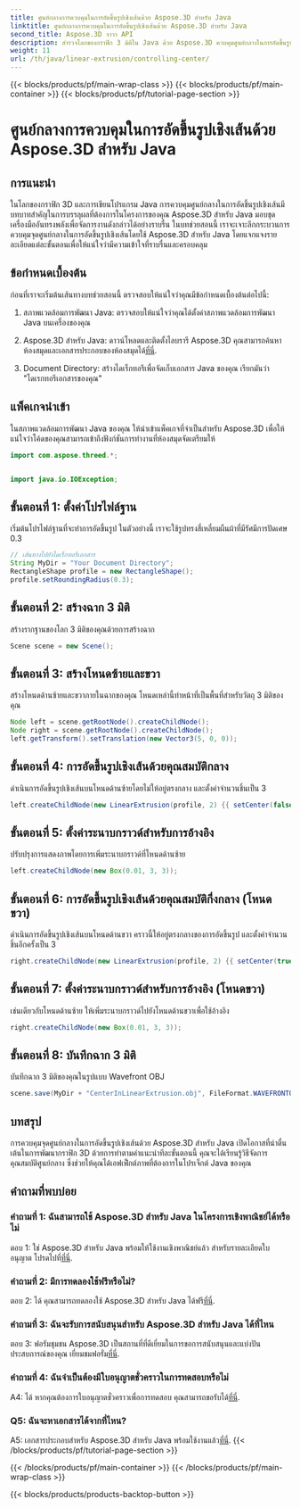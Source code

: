 ```yaml
---
title: ศูนย์กลางการควบคุมในการอัดขึ้นรูปเชิงเส้นด้วย Aspose.3D สำหรับ Java
linktitle: ศูนย์กลางการควบคุมในการอัดขึ้นรูปเชิงเส้นด้วย Aspose.3D สำหรับ Java
second_title: Aspose.3D จาวา API
description: สำรวจโลกของกราฟิก 3 มิติใน Java ด้วย Aspose.3D ควบคุมศูนย์กลางในการอัดขึ้นรูปเชิงเส้นได้อย่างง่ายดาย
weight: 11
url: /th/java/linear-extrusion/controlling-center/
---
```


{{< blocks/products/pf/main-wrap-class >}}
{{< blocks/products/pf/main-container >}}
{{< blocks/products/pf/tutorial-page-section >}}

# ศูนย์กลางการควบคุมในการอัดขึ้นรูปเชิงเส้นด้วย Aspose.3D สำหรับ Java

## การแนะนำ

ในโลกของกราฟิก 3D และการเขียนโปรแกรม Java การควบคุมศูนย์กลางในการอัดขึ้นรูปเชิงเส้นมีบทบาทสำคัญในการบรรลุผลที่ต้องการในโครงการของคุณ Aspose.3D สำหรับ Java มอบชุดเครื่องมืออันทรงพลังเพื่อจัดการงานดังกล่าวได้อย่างราบรื่น ในบทช่วยสอนนี้ เราจะเจาะลึกกระบวนการควบคุมจุดศูนย์กลางในการอัดขึ้นรูปเชิงเส้นโดยใช้ Aspose.3D สำหรับ Java โดยแจกแจงรายละเอียดแต่ละขั้นตอนเพื่อให้แน่ใจว่ามีความเข้าใจที่ราบรื่นและครอบคลุม

## ข้อกำหนดเบื้องต้น

ก่อนที่เราจะเริ่มต้นเส้นทางบทช่วยสอนนี้ ตรวจสอบให้แน่ใจว่าคุณมีข้อกำหนดเบื้องต้นต่อไปนี้:

1. สภาพแวดล้อมการพัฒนา Java: ตรวจสอบให้แน่ใจว่าคุณได้ตั้งค่าสภาพแวดล้อมการพัฒนา Java บนเครื่องของคุณ

2.  Aspose.3D สำหรับ Java: ดาวน์โหลดและติดตั้งไลบรารี Aspose.3D คุณสามารถค้นหาห้องสมุดและเอกสารประกอบของห้องสมุดได้[ที่นี่](https://reference.aspose.com/3d/java/).

3. Document Directory: สร้างไดเร็กทอรีเพื่อจัดเก็บเอกสาร Java ของคุณ เรียกมันว่า "ไดเรกทอรีเอกสารของคุณ"

## แพ็คเกจนำเข้า

ในสภาพแวดล้อมการพัฒนา Java ของคุณ ให้นำเข้าแพ็คเกจที่จำเป็นสำหรับ Aspose.3D เพื่อให้แน่ใจว่าโค้ดของคุณสามารถเข้าถึงฟังก์ชันการทำงานที่ห้องสมุดจัดเตรียมให้

```java
import com.aspose.threed.*;


import java.io.IOException;
```

## ขั้นตอนที่ 1: ตั้งค่าโปรไฟล์ฐาน

เริ่มต้นโปรไฟล์ฐานที่จะทำการอัดขึ้นรูป ในตัวอย่างนี้ เราจะใช้รูปทรงสี่เหลี่ยมผืนผ้าที่มีรัศมีการปัดเศษ 0.3

```java
// เส้นทางไปยังไดเร็กทอรีเอกสาร
String MyDir = "Your Document Directory";
RectangleShape profile = new RectangleShape();
profile.setRoundingRadius(0.3);
```

## ขั้นตอนที่ 2: สร้างฉาก 3 มิติ

สร้างรากฐานของโลก 3 มิติของคุณด้วยการสร้างฉาก

```java
Scene scene = new Scene();
```

## ขั้นตอนที่ 3: สร้างโหนดซ้ายและขวา

สร้างโหนดด้านซ้ายและขวาภายในฉากของคุณ โหนดเหล่านี้ทำหน้าที่เป็นพื้นที่สำหรับวัตถุ 3 มิติของคุณ

```java
Node left = scene.getRootNode().createChildNode();
Node right = scene.getRootNode().createChildNode();
left.getTransform().setTranslation(new Vector3(5, 0, 0));
```

## ขั้นตอนที่ 4: การอัดขึ้นรูปเชิงเส้นด้วยคุณสมบัติกลาง

ดำเนินการอัดขึ้นรูปเชิงเส้นบนโหนดด้านซ้ายโดยไม่ให้อยู่ตรงกลาง และตั้งค่าจำนวนชิ้นเป็น 3

```java
left.createChildNode(new LinearExtrusion(profile, 2) {{ setCenter(false); setSlices(3); }});
```

## ขั้นตอนที่ 5: ตั้งค่าระนาบกราวด์สำหรับการอ้างอิง

ปรับปรุงการแสดงภาพโดยการเพิ่มระนาบกราวด์ที่โหนดด้านซ้าย

```java
left.createChildNode(new Box(0.01, 3, 3));
```

## ขั้นตอนที่ 6: การอัดขึ้นรูปเชิงเส้นด้วยคุณสมบัติกึ่งกลาง (โหนดขวา)

ดำเนินการอัดขึ้นรูปเชิงเส้นบนโหนดด้านขวา คราวนี้ให้อยู่ตรงกลางของการอัดขึ้นรูป และตั้งค่าจำนวนชิ้นอีกครั้งเป็น 3

```java
right.createChildNode(new LinearExtrusion(profile, 2) {{ setCenter(true); setSlices(3); }});
```

## ขั้นตอนที่ 7: ตั้งค่าระนาบกราวด์สำหรับการอ้างอิง (โหนดขวา)

เช่นเดียวกับโหนดด้านซ้าย ให้เพิ่มระนาบกราวด์ไปยังโหนดด้านขวาเพื่อใช้อ้างอิง

```java
right.createChildNode(new Box(0.01, 3, 3));
```

## ขั้นตอนที่ 8: บันทึกฉาก 3 มิติ

บันทึกฉาก 3 มิติของคุณในรูปแบบ Wavefront OBJ

```java
scene.save(MyDir + "CenterInLinearExtrusion.obj", FileFormat.WAVEFRONTOBJ);
```

## บทสรุป

การควบคุมจุดศูนย์กลางในการอัดขึ้นรูปเชิงเส้นด้วย Aspose.3D สำหรับ Java เปิดโอกาสที่น่าตื่นเต้นในการพัฒนากราฟิก 3D ด้วยการทำตามคำแนะนำทีละขั้นตอนนี้ คุณจะได้เรียนรู้วิธีจัดการคุณสมบัติศูนย์กลาง ซึ่งช่วยให้คุณได้เอฟเฟ็กต์ภาพที่ต้องการในโปรเจ็กต์ Java ของคุณ

## คำถามที่พบบ่อย

### คำถามที่ 1: ฉันสามารถใช้ Aspose.3D สำหรับ Java ในโครงการเชิงพาณิชย์ได้หรือไม่

 ตอบ 1: ใช่ Aspose.3D สำหรับ Java พร้อมให้ใช้งานเชิงพาณิชย์แล้ว สำหรับรายละเอียดใบอนุญาต โปรดไปที่[ที่นี่](https://purchase.aspose.com/buy).

### คำถามที่ 2: มีการทดลองใช้ฟรีหรือไม่?

 ตอบ 2: ได้ คุณสามารถทดลองใช้ Aspose.3D สำหรับ Java ได้ฟรี[ที่นี่](https://releases.aspose.com/).

### คำถามที่ 3: ฉันจะรับการสนับสนุนสำหรับ Aspose.3D สำหรับ Java ได้ที่ไหน

 ตอบ 3: ฟอรัมชุมชน Aspose.3D เป็นสถานที่ที่ดีเยี่ยมในการขอการสนับสนุนและแบ่งปันประสบการณ์ของคุณ เยี่ยมชมฟอรั่ม[ที่นี่](https://forum.aspose.com/c/3d/18).

### คำถามที่ 4: ฉันจำเป็นต้องมีใบอนุญาตชั่วคราวในการทดสอบหรือไม่

A4: ได้ หากคุณต้องการใบอนุญาตชั่วคราวเพื่อการทดสอบ คุณสามารถขอรับได้[ที่นี่](https://purchase.aspose.com/temporary-license/).

### Q5: ฉันจะหาเอกสารได้จากที่ไหน?

 A5: เอกสารประกอบสำหรับ Aspose.3D สำหรับ Java พร้อมใช้งานแล้ว[ที่นี่](https://reference.aspose.com/3d/java/).
{{< /blocks/products/pf/tutorial-page-section >}}

{{< /blocks/products/pf/main-container >}}
{{< /blocks/products/pf/main-wrap-class >}}

{{< blocks/products/products-backtop-button >}}
